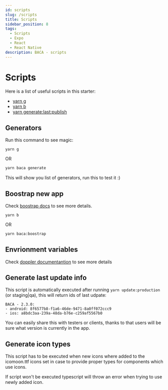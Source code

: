 ```yaml
---
id: scripts
slug: /scripts
title: Scripts
sidebar_position: 8
tags:
  - Scripts
  - Expo
  - React
  - React Native
description: BACA - scripts
---
```


<!-- README document about scrips used in the template to perform build / upload / submit process -->

# Scripts

Here is a list of useful scripts in this starter:

- [yarn g](#generators)
- [yarn b](#bootstrap-new-app)
- [yarn generate:last:publish](#generate-last-update-info)

## Generators

Run this command to see magic:

```
yarn g
```

OR

```bash
yarn baca generate
```

This will show you list of generators, run this to test it :)

## Boostrap new app

Check [boostrap docs](/docs/bootstrap/testing) to see more details.

```
yarn b
```

OR

```bash
yarn baca:boostrap
```

## Envrionment variables

Check [doppler documentantion](/docs/doppler-config) to see more details

## Generate last update info

This script is automatically executed after running `yarn update:production` (or staging|qa), this will return ids of last udpate:

```
BACA - 2.3.0:
- android: 8f6577b8-f1a6-46de-9471-8a0ff072ccc9
- ios: a8bdc3aa-239a-48da-b76e-c259af5567b0
```

You can easily share this with testers or clients, thanks to that users will be sure what version is currently in the app.

## Generate icon types

This script has to be executed when new icons where added to the icomoon.ttf icons set in case to provide proper types for components which use icons.

If script won't be executed typescript will throw an error when trying to use newly added icon.
